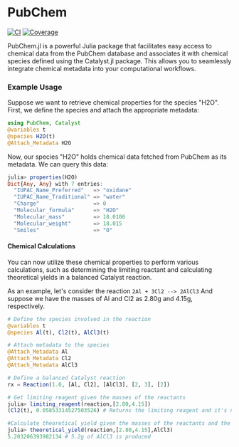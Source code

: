 # PubChem

[![CI](https://github.com/LalitChauhan56/PubChem.jl/actions/workflows/CI.yml/badge.svg?branch=master)](https://github.com/LalitChauhan56/PubChem.jl/actions/workflows/CI.yml)
[![Coverage](https://codecov.io/gh/LalitChauhan56/PubChem.jl/branch/master/graph/badge.svg)](https://codecov.io/gh/LalitChauhan56/PubChem.jl)


PubChem.jl is a powerful Julia package that facilitates easy access to chemical data from the PubChem database and associates it with chemical species defined using the Catalyst.jl package. This allows you to seamlessly integrate chemical metadata into your computational workflows.

### Example Usage

Suppose we want to retrieve chemical properties for the species "H2O". First, we define the species and attach the appropriate metadata:

```julia
using PubChem, Catalyst
@variables t
@species H2O(t)
@Attach_Metadata H2O
```

Now, our species "H2O" holds chemical data fetched from PubChem as its metadata. We can query this data:

```julia
julia> properties(H2O)
Dict{Any, Any} with 7 entries:
  "IUPAC_Name_Preferred"   => "oxidane"
  "IUPAC_Name_Traditional" => "water"
  "Charge"                 => 0
  "Molecular_formula"      => "H2O"
  "Molecular_mass"         => 18.0106
  "Molecular_weight"       => 18.015
  "Smiles"                 => "O"
```

#### Chemical Calculations

You can now utilize these chemical properties to perform various calculations, such as determining the limiting reactant and calculating theoretical yields in a balanced Catalyst reaction.

As an example, let's consider the reaction `2Al + 3Cl2 --> 2AlCl3`
And suppose we have the masses of Al and Cl2 as 2.80g and 4.15g, respectively.

```julia
# Define the species involved in the reaction
@variables t
@species Al(t), Cl2(t), AlCl3(t)

# Attach metadata to the species
@Attach_Metadata Al 
@Attach_Metadata Cl2 
@Attach_Metadata AlCl3 

# Define a balanced Catalyst reaction 
rx = Reaction(1.0, [Al, Cl2], [AlCl3], [2, 3], [2])

# Get limiting reagent given the masses of the reactants
julia> limiting_reagent(reaction,[2.80,4.15])
(Cl2(t), 0.05853314527503526) # Returns the limiting reagent and it's number of moles

#Calculate theoretical yield given the masses of the reactants and the product for which to calculate
julia> theoretical_yield(reaction,[2.80,4.15],AlCl3)
5.203206393982134 # 5.2g of AlCl3 is produced 
```


  

